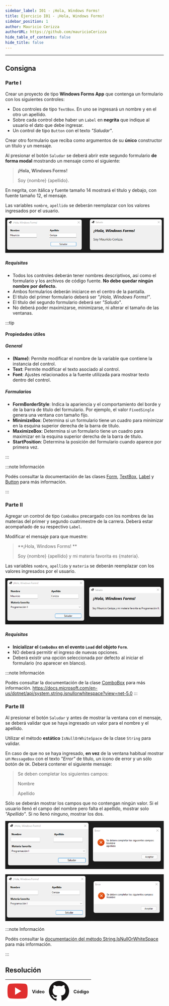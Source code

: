 ```yaml
---
sidebar_label: I01 - ¡Hola, Windows Forms!
title: Ejercicio I01 - ¡Hola, Windows Forms!
sidebar_position: 1
author: Mauricio Cerizza
authorURL: https://github.com/mauricioCerizza
hide_table_of_contents: false
hide_title: false
---
```

---
## Consigna
### Parte I
Crear un proyecto de tipo **Windows Forms App** que contenga un formulario con los siguientes controles:
* Dos controles de tipo `TextBox`. En uno se ingresará un nombre y en el otro un apellido.
* Sobre cada control debe haber un `Label` en **negrita** que indique al usuario el dato que debe ingresar.
* Un control de tipo `Button` con el texto *"Saludar"*.

Crear otro formulario que reciba como argumentos de su **único** constructor un título y un mensaje. 

Al presionar el botón `Saludar` se deberá abrir este segundo formulario **de forma modal** mostrando un mensaje como el siguiente:

> **¡Hola, Windows Forms!** 
> 
> Soy {nombre} {apellido}.

En negrita, con itálica y fuente tamaño 14 mostrará el título y debajo, con fuente tamaño 12, el mensaje.

Las variables `nombre`, `apellido` se deberán reemplazar con los valores ingresados por el usuario.

![Ejemplo de resultado esperado](/clases/05-forms/ejercicios/hola_windows_forms_01.png)

##### Requisitos
* Todos los controles deberán tener nombres descriptivos, así como el formulario y los archivos de código fuente. **No debe quedar ningún nombre por defecto.**
* Ambos formularios deberán iniciarce en el centro de la pantalla. 
* El título del primer formulario deberá ser *"¡Hola, Windows Forms!"*.
* El título del segundo formulario deberá ser *"Saludo"*.
* No deberá poder maximizarse, minimizarse, ni alterar el tamaño de las ventanas. 

:::tip

#### Propiedades útiles
##### General
* **(Name)**: Permite modificar el nombre de la variable que contiene la instancia del control. 
* **Text**: Permite modificar el texto asociado al control. 
* **Font**: Ajustes relacionados a la fuente utilizada para mostrar texto dentro del control. 

##### Formularios
* **FormBorderStyle**: Indica la apariencia y el comportamiento del borde y de la barra de título del formulario. Por ejemplo, el valor `FixedSingle` genera una ventana con tamaño fijo.
* **MinimizeBox**: Determina si un formulario tiene un cuadro para minimizar en la esquina superior derecha de la barra de título.
* **MaximizeBox**: Determina si un formulario tiene un cuadro para maximizar en la esquina superior derecha de la barra de título.
* **StartPosition**: Determina la posición del formulario cuando aparece por primera vez.

:::

:::note Información

Podés consultar la documentación de las clases [Form](https://docs.microsoft.com/en-us/dotnet/api/system.windows.forms.form?view=net-5.0), [TextBox](https://docs.microsoft.com/en-us/dotnet/api/system.windows.forms.textbox?view=net-5.0), [Label](https://docs.microsoft.com/en-us/dotnet/api/system.windows.forms.label?view=net-5.0) y [Button](https://docs.microsoft.com/en-us/dotnet/api/system.windows.forms.button?view=net-5.0) para más información.

:::

### Parte II
Agregar un control de tipo `ComboBox` precargado con los nombres de las materias del primer y segundo cuatrimestre de la carrera. Deberá estar acompañado de su respectivo `Label`.

Modificar el mensaje para que muestre:
> **¡Hola, Windows Forms! **
> 
> Soy {nombre} {apellido} y mi materia favorita es {materia}.

Las variables `nombre`, `apellido` y `materia` se deberán reemplazar con los valores ingresados por el usuario.

![Ejemplo de resultado esperado](/clases/05-forms/ejercicios/hola_windows_forms_02.png)

##### Requisitos
  * **Inicializar el `ComboBox` en el evento `Load` del objeto `Form`**.
  * NO deberá permitir el ingreso de nuevas opciones.
  * Deberá existir una opción seleccionada por defecto al iniciar el formulario (no aparecer en blanco).

:::note Información

Podés consultar la documentación de la clase [ComboBox](https://docs.microsoft.com/en-us/dotnet/api/system.windows.forms.combobox?view=net-5.0) para más información.
https://docs.microsoft.com/en-us/dotnet/api/system.string.isnullorwhitespace?view=net-5.0
:::

### Parte III
Al presionar el botón `Saludar` y antes de mostrar la ventana con el mensaje, se deberá validar que se haya ingresado un valor para el nombre y el apellido. 

Utilizar el método **estático** `IsNullOrWhiteSpace` de la clase `String` para validar.

En caso de que no se haya ingresado, **en vez** de la ventana habitual mostrar un `MessageBox` con el texto *"Error"* de título, un ícono de error y un sólo botón de `OK`. Deberá contener el siguiente mensaje:

> Se deben completar los siguientes campos:
> 
> Nombre
> 
> Apellido

Sólo se deberán mostrar los campos que no contengan ningún valor. Si el usuario llenó el campo del nombre pero falta el apellido, mostrar solo *"Apellido"*. Si no llenó ninguno, mostrar los dos. 

![Ejemplo de resultado esperado](/clases/05-forms/ejercicios/hola_windows_forms_03.png)


![Ejemplo de resultado esperado](/clases/05-forms/ejercicios/hola_windows_forms_04.png)

:::note Información

Podés consultar la [documentación del método String.IsNullOrWhiteSpace](https://docs.microsoft.com/en-us/dotnet/api/system.string.isnullorwhitespace?view=net-5.0) para más información.

:::

## Resolución
| ![img](/base/youtube.svg) | Video | ![img](/base/github.svg) | Código |
| :-------------------------------------: | :---: | :------------------------------------: | :----: |
